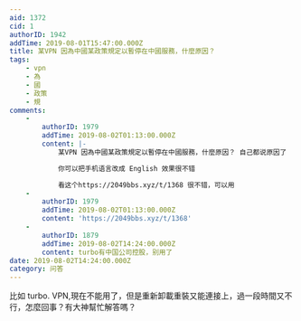 ```yaml
---
aid: 1372
cid: 1
authorID: 1942
addTime: 2019-08-01T15:47:00.000Z
title: 某VPN 因為中國某政策規定以暫停在中國服務，什麼原因？
tags:
    - vpn
    - 為
    - 國
    - 政策
    - 規
comments:
    -
        authorID: 1979
        addTime: 2019-08-02T01:13:00.000Z
        content: |-
            某VPN 因為中國某政策規定以暫停在中國服務，什麼原因？ 自己都说原因了

            你可以把手机语言改成 English 效果很不错

            看这个https://2049bbs.xyz/t/1368 很不错，可以用
    -
        authorID: 1979
        addTime: 2019-08-02T01:13:00.000Z
        content: 'https://2049bbs.xyz/t/1368'
    -
        authorID: 1879
        addTime: 2019-08-02T14:24:00.000Z
        content: turbo有中国公司控股，别用了
date: 2019-08-02T14:24:00.000Z
category: 问答
---
```


比如 turbo. VPN,現在不能用了，但是重新卸載重裝又能連接上，過一段時間又不行，怎麼回事？有大神幫忙解答嗎？
